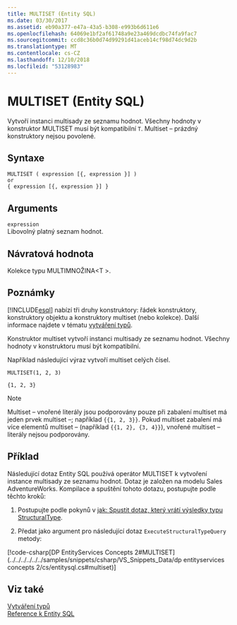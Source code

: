 ```yaml
---
title: MULTISET (Entity SQL)
ms.date: 03/30/2017
ms.assetid: eb90a377-e47a-43a5-b308-e993b6d611e6
ms.openlocfilehash: 64069e1bf2af61748a9e23a469dcdbc74fa9fac7
ms.sourcegitcommit: ccd8c36b0d74d99291d41aceb14cf98d74dc9d2b
ms.translationtype: MT
ms.contentlocale: cs-CZ
ms.lasthandoff: 12/10/2018
ms.locfileid: "53128983"
---
```

# <a name="multiset-entity-sql"></a>MULTISET (Entity SQL)
Vytvoří instanci multisady ze seznamu hodnot. Všechny hodnoty v konstruktor MULTISET musí být kompatibilní `T`. Multiset – prázdný konstruktory nejsou povolené.  
  
## <a name="syntax"></a>Syntaxe  
  
```  
MULTISET ( expression [{, expression }] )  
or  
{ expression [{, expression }] }  
```  
  
## <a name="arguments"></a>Arguments  
 `expression`  
 Libovolný platný seznam hodnot.  
  
## <a name="return-value"></a>Návratová hodnota  
 Kolekce typu MULTIMNOŽINA\<T >.  
  
## <a name="remarks"></a>Poznámky  
 [!INCLUDE[esql](../../../../../../includes/esql-md.md)] nabízí tři druhy konstruktory: řádek konstruktory, konstruktory objektu a konstruktory multiset (nebo kolekce). Další informace najdete v tématu [vytváření typů](../../../../../../docs/framework/data/adonet/ef/language-reference/constructing-types-entity-sql.md).  
  
 Konstruktor multiset vytvoří instanci multisady ze seznamu hodnot. Všechny hodnoty v konstruktoru musí být kompatibilní.  
  
 Například následující výraz vytvoří multiset celých čísel.  
  
 `MULTISET(1, 2, 3)`  
  
 `{1, 2, 3}`  
  
> [!NOTE]
>  Multiset – vnořené literály jsou podporovány pouze při zabalení multiset má jeden prvek multiset –; například `{{1, 2, 3}}`. Pokud multiset zabalení má více elementů multiset – (například `{{1, 2}, {3, 4}}`), vnořené multiset – literály nejsou podporovány.  
  
## <a name="example"></a>Příklad  
 Následující dotaz Entity SQL používá operátor MULTISET k vytvoření instance multisady ze seznamu hodnot. Dotaz je založen na modelu Sales AdventureWorks. Kompilace a spuštění tohoto dotazu, postupujte podle těchto kroků:  
  
1.  Postupujte podle pokynů v [jak: Spustit dotaz, který vrátí výsledky typu StructuralType](../../../../../../docs/framework/data/adonet/ef/how-to-execute-a-query-that-returns-structuraltype-results.md).  
  
2.  Předat jako argument pro následující dotaz `ExecuteStructuralTypeQuery` metody:  
  
 [!code-csharp[DP EntityServices Concepts 2#MULTISET](../../../../../../samples/snippets/csharp/VS_Snippets_Data/dp entityservices concepts 2/cs/entitysql.cs#multiset)]  
  
## <a name="see-also"></a>Viz také  
 [Vytváření typů](../../../../../../docs/framework/data/adonet/ef/language-reference/constructing-types-entity-sql.md)  
 [Reference k Entity SQL](../../../../../../docs/framework/data/adonet/ef/language-reference/entity-sql-reference.md)
